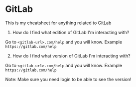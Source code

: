 # GitLab

This is my cheatsheet for anything related to GitLab

1. How do I find what edition of GitLab I'm interacting with?

Go to `<gitlab-url>.com/help` and you will know. Example `https://gitlab.com/help`

2. How do I find what version of GitLab I'm interacting with?

Go to `<gitlab-url>.com/help` and you will know. Example `https://gitlab.com/help`

Note: Make sure you need login to be able to see the version!

